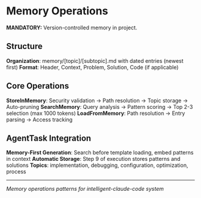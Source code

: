 # Memory Operations

**MANDATORY:** Version-controlled memory in project.

## Structure

**Organization**: memory/[topic]/[subtopic].md with dated entries (newest first)
**Format**: Header, Context, Problem, Solution, Code (if applicable)

## Core Operations

**StoreInMemory**: Security validation → Path resolution → Topic storage → Auto-pruning
**SearchMemory**: Query analysis → Pattern scoring → Top 2-3 selection (max 1000 tokens)
**LoadFromMemory**: Path resolution → Entry parsing → Access tracking

## AgentTask Integration

**Memory-First Generation**: Search before template loading, embed patterns in context
**Automatic Storage**: Step 9 of execution stores patterns and solutions
**Topics**: implementation, debugging, configuration, optimization, process

---
*Memory operations patterns for intelligent-claude-code system*